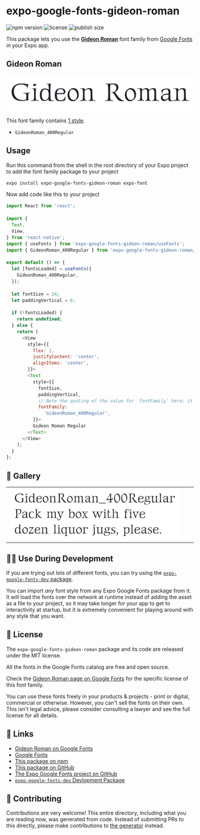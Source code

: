 # expo-google-fonts-gideon-roman

![npm version](https://flat.badgen.net/npm/v/expo-google-fonts-gideon-roman)
![license](https://flat.badgen.net/github/license/expo/google-fonts)
![publish size](https://flat.badgen.net/packagephobia/install/expo-google-fonts-gideon-roman)

This package lets you use the [**Gideon Roman**](https://fonts.google.com/specimen/Gideon+Roman) font family from [Google Fonts](https://fonts.google.com/) in your Expo app.

## Gideon Roman

![Gideon Roman](./font-family.png)

This font family contains [1 style](#-gallery).

- `GideonRoman_400Regular`

## Usage

Run this command from the shell in the root directory of your Expo project to add the font family package to your project
```sh
expo install expo-google-fonts-gideon-roman expo-font
```

Now add code like this to your project
```js
import React from 'react';

import {
  Text,
  View,
} from 'react-native';
import { useFonts } from 'expo-google-fonts-gideon-roman/useFonts';
import { GideonRoman_400Regular } from 'expo-google-fonts-gideon-roman/400Regular';

export default () => {
  let [fontsLoaded] = useFonts({
    GideonRoman_400Regular,
  });

  let fontSize = 24;
  let paddingVertical = 6;

  if (!fontsLoaded) {
    return undefined;
  } else {
    return (
      <View
        style={{
          flex: 1,
          justifyContent: 'center',
          alignItems: 'center',
        }}>
        <Text
          style={{
            fontSize,
            paddingVertical,
            // Note the quoting of the value for `fontFamily` here; it expects a string!
            fontFamily:
              'GideonRoman_400Regular',
          }}>
          Gideon Roman Regular
        </Text>
      </View>
    );
  }
};

```

## 🔡 Gallery


||||
|-|-|-|
|![GideonRoman_400Regular](.//400Regular/GideonRoman_400Regular.ttf.png)||||


## 👩‍💻 Use During Development

If you are trying out lots of different fonts, you can try using the [`expo-google-fonts-dev` package](https://github.com/freeboub/google-fonts/tree/master/font-packages/dev#readme).

You can import *any* font style from any Expo Google Fonts package from it. It will load the fonts
over the network at runtime instead of adding the asset as a file to your project, so it may take longer
for your app to get to interactivity at startup, but it is extremely convenient
for playing around with any style that you want.

## 📖 License

The `expo-google-fonts-gideon-roman` package and its code are released under the MIT license.

All the fonts in the Google Fonts catalog are free and open source.

Check the [Gideon Roman page on Google Fonts](https://fonts.google.com/specimen/Gideon+Roman) for the specific license of this font family.

You can use these fonts freely in your products & projects - print or digital, commercial or otherwise. However, you can't sell the fonts on their own. This isn't legal advice, please consider consulting a lawyer and see the full license for all details.

## 🔗 Links

- [Gideon Roman on Google Fonts](https://fonts.google.com/specimen/Gideon+Roman)
- [Google Fonts](https://fonts.google.com/)
- [This package on npm](https://www.npmjs.com/package/expo-google-fonts-gideon-roman)
- [This package on GitHub](https://github.com/freeboub/google-fonts/tree/master/font-packages/gideon-roman)
- [The Expo Google Fonts project on GitHub](https://github.com/freeboub/google-fonts)
- [`expo-google-fonts-dev` Devlopment Package](https://github.com/freeboub/google-fonts/tree/master/font-packages/dev)

## 🤝 Contributing

Contributions are very welcome! This entire directory, including what you are reading now, was generated from code. Instead of submitting PRs to this directly, please make contributions to [the generator](https://github.com/freeboub/google-fonts/tree/master/packages/generator) instead.
